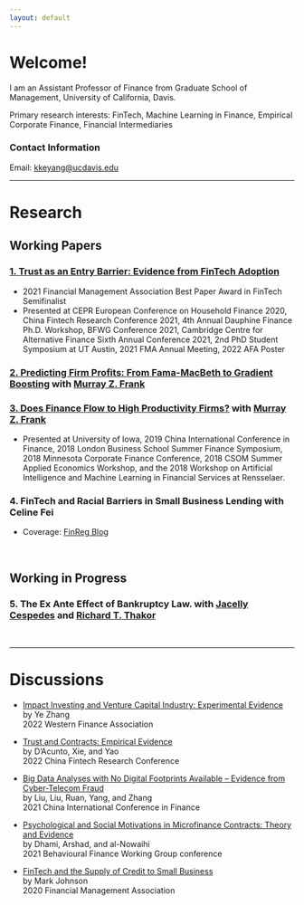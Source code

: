 ```yaml
---
layout: default
---
```




# Welcome! 

I am an Assistant Professor of Finance from Graduate School of Management, University of California, Davis.

Primary research interests: FinTech, Machine Learning in Finance, Empirical Corporate Finance, Financial Intermediaries

### Contact Information

Email: <kkeyang@ucdavis.edu>

---

# Research


## Working Papers

### [1. Trust as an Entry Barrier: Evidence from FinTech Adoption](./papers/JMP_TrustFinTech_KeerYang_2021Nov03.pdf)
*   2021 Financial Management Association Best Paper Award in FinTech Semifinalist 
*   Presented at CEPR European Conference on Household Finance 2020, China Fintech Research Conference 2021, 4th Annual Dauphine Finance Ph.D. Workshop, BFWG Conference 2021, Cambridge Centre for Alternative Finance Sixth Annual Conference 2021, 2nd PhD Student Symposium at UT Austin, 2021 FMA Annual Meeting, 2022 AFA Poster

### [2. Predicting Firm Profits: From Fama-MacBeth to Gradient Boosting](./papers/WP_MachineLearningProfit_KeerYang_2021Nov01.pdf) with [Murray Z. Frank](https://mzfrank.github.io/myweb/) 

### [3. Does Finance Flow to High Productivity Firms?](./papers/WP_DoesFinaFlow_KeerYang_2021Nov01.pdf) with [Murray Z. Frank](https://mzfrank.github.io/myweb/)
*   Presented at University of Iowa, 2019  China International Conference in Finance, 2018 London Business School Summer Finance Symposium, 2018 Minnesota Corporate Finance
Conference, 2018 CSOM Summer Applied Economics Workshop, and the 2018 Workshop on Artificial Intelligence and Machine Learning in Financial Services at Rensselaer. 

### 4. FinTech and Racial Barriers in Small Business Lending with Celine Fei
*   Coverage: [FinReg Blog](https://sites.law.duke.edu/thefinregblog/2022/03/16/fintech-and-racial-barriers-in-small-business-lending/)




<br /> 

## Working in Progress

### 5. The Ex Ante Effect of Bankruptcy Law. with [Jacelly Cespedes](https://sites.google.com/site/jacellycespedes/) and [Richard T. Thakor](https://sites.google.com/site/richardthakor/)

<br />


---

# Discussions 
*   [Impact Investing and Venture Capital Industry: Experimental Evidence](./discussions/Discussion_Zhang_ESG_and_VC_byKeerYANG.pdf)<br/>
    by Ye Zhang <br/>
    2022 Western Finance Association
    
*   [Trust and Contracts: Empirical Evidence](./discussions/Discussion_DAcuntoetal_TrustContracts_byKeerYANG.pdf)<br/>
    by D’Acunto, Xie, and Yao <br/>
    2022 China Fintech Research Conference

*   [Big Data Analyses with No Digital Footprints Available – Evidence from Cyber-Telecom Fraud](./discussions/Discussion_Liuetal_DigitalFootprints_byKeerYANG.pdf)<br/>
    by Liu, Liu, Ruan, Yang, and Zhang <br/>
    2021 China International Conference in Finance

*   [Psychological and Social Motivations in Microfinance Contracts: Theory and Evidence](./discussions/Discussion_Dhamietal_MicrofinanceContracts_byKeerYANG.pdf)<br/>
    by Dhami, Arshad, and al-Nowaihi<br/>
    2021 Behavioural Finance Working Group conference

*   [FinTech and the Supply of Credit to Small Business](./discussions/Discussion_MarkJohnson2020_FinTech_byKeerYANG.pdf)<br/>
    by Mark Johnson<br/>
    2020 Financial Management Association  



